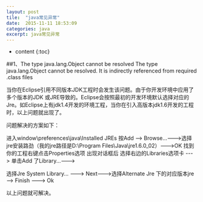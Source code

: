 ```yaml
---
layout: post
tile:  "java常见异常"
date:  2015-11-11 18:53:09
categories: java 
excerpt: java常见异常
---
```


* content
{:toc}



##1、The type java.lang.Object cannot be resolved
The type java.lang.Object cannot be resolved. It is indirectly referenced from required .class files

当你在Eclipse引用不同版本JDK工程时会发生该问题。由于你开发环境中应用了多个版本的JDK 或JRE导致的。Eclipse会按照最初的开发环境默认选择对应的Jre。如Eclipse上有jdk1.4开发的环境工程，当你在引入高版本jdk1.6开发的工程时，以上问题就出现了。

问题解决的方案如下：

进入window\preferences\java\Installed JREs 
按Add --> Browse...--->选择jre安装路劲（我的jre路径是D:\Program Files\Java\jre1.6.0_02）--->OK
找到你的工程右键点击Properties选项 出现对话框后 选择右边的Libraries选项卡 ---> 单击Add 了Library...--->

选择Jre System Library... ---> Next--->选择Alternate Jre 下的对应版本jre --> Finish ---> Ok

以上问题就可解决。
